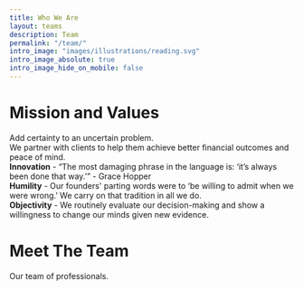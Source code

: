 ```yaml
---
title: Who We Are
layout: teams
description: Team
permalink: "/team/"
intro_image: "images/illustrations/reading.svg"
intro_image_absolute: true
intro_image_hide_on_mobile: false
---
```

# Mission and Values
Add certainty to an uncertain problem.  
We partner with clients to help them achieve better financial outcomes and peace of mind.  
**Innovation** - “The most damaging phrase in the language is: ‘it’s always been done that way.’” - Grace Hopper  
**Humility** - Our founders' parting words were to ‘be willing to admit when we were wrong.’ We carry on that tradition in all we do.  
**Objectivity** - We routinely evaluate our decision-making and show a willingness to change our minds given new evidence.  

# Meet The Team

Our team of professionals.  
